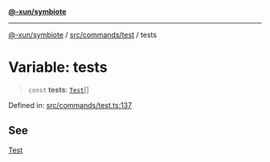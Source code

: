 [**@-xun/symbiote**](../../../../README.md)

***

[@-xun/symbiote](../../../../README.md) / [src/commands/test](../README.md) / tests

# Variable: tests

> `const` **tests**: [`Test`](../enumerations/Test.md)[]

Defined in: [src/commands/test.ts:137](https://github.com/Xunnamius/symbiote/blob/9f696d86c2382405dbee8c9ec7da955f46194e6a/src/commands/test.ts#L137)

## See

[Test](../enumerations/Test.md)
